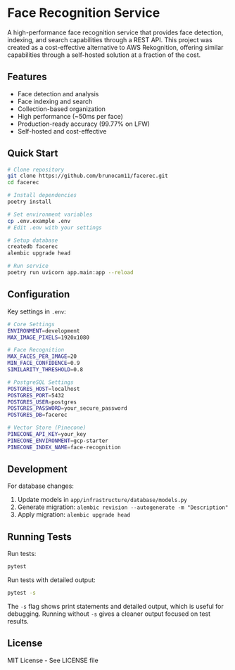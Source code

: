 # Face Recognition Service

A high-performance face recognition service that provides face detection, indexing, and search capabilities through a REST API. This project was created as a cost-effective alternative to AWS Rekognition, offering similar capabilities through a self-hosted solution at a fraction of the cost.

## Features

- Face detection and analysis
- Face indexing and search
- Collection-based organization
- High performance (~50ms per face)
- Production-ready accuracy (99.77% on LFW)
- Self-hosted and cost-effective

## Quick Start

```bash
# Clone repository
git clone https://github.com/brunocam11/facerec.git
cd facerec

# Install dependencies
poetry install

# Set environment variables
cp .env.example .env
# Edit .env with your settings

# Setup database
createdb facerec
alembic upgrade head

# Run service
poetry run uvicorn app.main:app --reload
```

## Configuration

Key settings in `.env`:
```bash
# Core Settings
ENVIRONMENT=development
MAX_IMAGE_PIXELS=1920x1080

# Face Recognition
MAX_FACES_PER_IMAGE=20
MIN_FACE_CONFIDENCE=0.9
SIMILARITY_THRESHOLD=0.8

# PostgreSQL Settings
POSTGRES_HOST=localhost
POSTGRES_PORT=5432
POSTGRES_USER=postgres
POSTGRES_PASSWORD=your_secure_password
POSTGRES_DB=facerec

# Vector Store (Pinecone)
PINECONE_API_KEY=your_key
PINECONE_ENVIRONMENT=gcp-starter
PINECONE_INDEX_NAME=face-recognition
```

## Development

For database changes:
1. Update models in `app/infrastructure/database/models.py`
2. Generate migration: `alembic revision --autogenerate -m "Description"`
3. Apply migration: `alembic upgrade head`

## Running Tests

Run tests:
```bash
pytest
```

Run tests with detailed output:
```bash
pytest -s
```

The `-s` flag shows print statements and detailed output, which is useful for debugging. Running without `-s` gives a cleaner output focused on test results.

## License

MIT License - See LICENSE file 